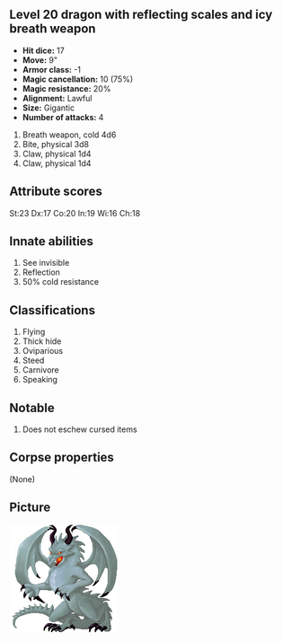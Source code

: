 ## Level 20 dragon with reflecting scales and icy breath weapon
- **Hit dice:** 17
- **Move:** 9"
- **Armor class:** -1
- **Magic cancellation:** 10 (75%)
- **Magic resistance:** 20%
- **Alignment:** Lawful
- **Size:** Gigantic
- **Number of attacks:** 4
1. Breath weapon, cold 4d6
2. Bite, physical 3d8
3. Claw, physical 1d4
4. Claw, physical 1d4
## Attribute scores
St:23 Dx:17 Co:20 In:19 Wi:16 Ch:18
## Innate abilities
1. See invisible
2. Reflection
3. 50% cold resistance
## Classifications
1. Flying
2. Thick hide
3. Oviparious
4. Steed
5. Carnivore
6. Speaking
## Notable
1. Does not eschew cursed items
## Corpse properties
(None)
## Picture
![Silver dragon](https://github.com/hyvanmielenpelit/GnollHackTileSet/blob/main/Monsters/silver_dragon/silver_dragon.png)
